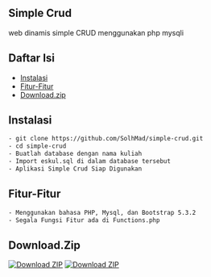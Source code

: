 ## <h2> Simple Crud </h2>
<p> web dinamis simple CRUD menggunakan php mysqli </p>

## Daftar Isi

- [Instalasi](#instalasi)
- [Fitur-Fitur](#fitur-fitur)
- [Download.zip](#download)

## Instalasi
```bash
- git clone https://github.com/SolhMad/simple-crud.git
- cd simple-crud
- Buatlah database dengan nama kuliah
- Import eskul.sql di dalam database tersebut
- Aplikasi Simple Crud Siap Digunakan 
```

## Fitur-Fitur
```bash
- Menggunakan bahasa PHP, Mysql, dan Bootstrap 5.3.2
- Segala Fungsi Fitur ada di Functions.php
```

## Download.Zip
[![Download ZIP](https://img.shields.io/github/downloads/SolhMad/simple-crud/total.svg)](https://github.com/SolhMad/simple-crud/archive/main.zip)
[![Download ZIP](https://img.shields.io/badge/Download-ZIP-blue.svg)](https://github.com/SolhMad/simple-crud/archive/main.zip)

